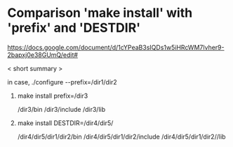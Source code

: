 

Comparison 'make install' with 'prefix' and 'DESTDIR'
====================================================


https://docs.google.com/document/d/1cYPeaB3sIQDs1w5iHRcWM7lvher9-2bapxj0e38GUmQ/edit#


< short summary >

in case, ./configure --prefix=/dir1/dir2

1. make install prefix=/dir3

    /dir3/bin 
    /dir3/include
    /dir3/lib


2. make install DESTDIR=/dir4/dir5/

    /dir4/dir5/dir1/dir2/bin 
    /dir4/dir5/dir1/dir2/include
    /dir4/dir5/dir1/dir2//lib

